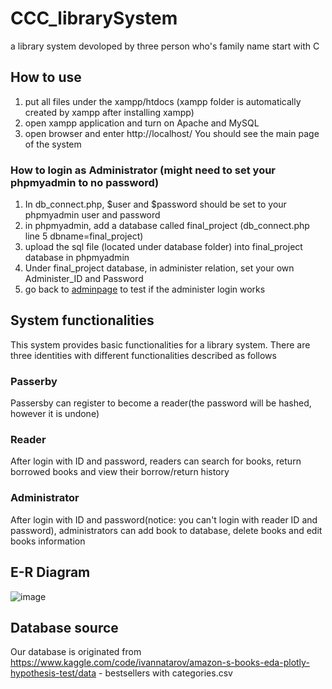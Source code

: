 # CCC_librarySystem
a library system devoloped by three person who's family name start with C

## How to use
1. put all files under the xampp/htdocs (xampp folder is automatically created by xampp after installing xampp)
2. open xampp application and turn on Apache and MySQL
3. open browser and enter http://localhost/
You should see the main page of the system

### How to login as Administrator (might need to set your phpmyadmin to no password)
1. In db_connect.php, $user and $password should be set to your phpmyadmin user and password
2. in phpmyadmin, add a database called final_project (db_connect.php line 5 dbname=final_project)
3. upload the sql file (located under database folder) into final_project database in phpmyadmin
4. Under final_project database, in administer relation, set your own Administer_ID and Password
7. go back to [adminpage](http://localhost/admin/adminSignIn.php) to test if the administer login works

## System functionalities
This system provides basic functionalities for a library system.
There are three identities with different functionalities described as follows
### Passerby
Passersby can register to become a reader(the password will be hashed, however it is undone)
### Reader
After login with ID and password, readers can search for books, return borrowed books and view their borrow/return history
### Administrator
After login with ID and password(notice: you can't login with reader ID and password), administrators can add book to database, delete books and edit books information

## E-R Diagram
![image](https://user-images.githubusercontent.com/92793837/212813619-cb984134-dc2c-4edd-aaab-806fc92d7a26.png)

## Database source
Our database is originated from https://www.kaggle.com/code/ivannatarov/amazon-s-books-eda-plotly-hypothesis-test/data - bestsellers with categories.csv
